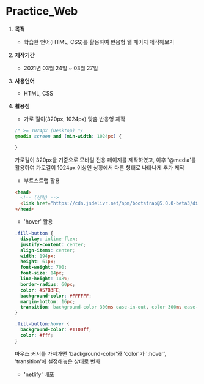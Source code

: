 # Practice_Web

1. **목적**
    - 학습한 언어(HTML, CSS)를 활용하여 반응형 웹 페이지 제작해보기

2. **제작기간**
    - 2021년 03월 24일 ~ 03월 27일

3. **사용언어**
    - HTML, CSS

4. **활용점**
    - 가로 길이(320px, 1024px) 맞춤 반응형 제작

    ```css
    /* >= 1024px (Desktop) */
    @media screen and (min-width: 1024px) {

    }
    ```

      가로길이 320px을 기준으로 모바일 전용 페이지를 제작하였고, 이후 '@media'를 활용하여 가로길이 1024px 이상인 상황에서 다른 형태로 나타나게 추가 제작

    - 부트스트랩 활용

    ```html
    <head>
      <!-- (생략) -->
      <link href="https://cdn.jsdelivr.net/npm/bootstrap@5.0.0-beta3/dist/css/bootstrap.min.css" rel="stylesheet" integrity="sha384-eOJMYsd53ii+scO/bJGFsiCZc+5NDVN2yr8+0RDqr0Ql0h+rP48ckxlpbzKgwra6" crossorigin="anonymous">
    </head>
    ```

    - 'hover' 활용

    ```css
    .fill-button {
      display: inline-flex;
      justify-content: center;
      align-items: center;
      width: 194px;
      height: 61px;
      font-weight: 700;
      font-size: 14px;
      line-height: 148%;
      border-radius: 60px;
      color: #57B3FE;
      background-color: #FFFFFF;
      margin-bottom: 16px;
      transition: background-color 300ms ease-in-out, color 300ms ease-in-out;
    }

    .fill-button:hover {
      background-color: #1100ff;
      color: #fff;
    }
    ```

      마우스 커서를 가져가면 'background-color'와 'color'가 ':hover', 'transition'에 설정해놓은 상태로 변화

    - 'netlify' 배포